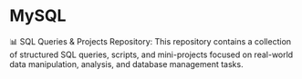 # MySQL
📊 SQL Queries &amp; Projects Repository: This repository contains a collection of structured SQL queries, scripts, and mini-projects focused on real-world data manipulation, analysis, and database management tasks.

